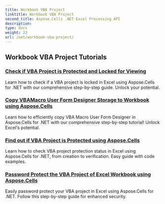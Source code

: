 ```yaml
---
title: Workbook VBA Project
linktitle: Workbook VBA Project
second_title: Aspose.Cells .NET Excel Processing API
description: 
type: docs
weight: 23
url: /net/workbook-vba-project/
---
```


## Workbook VBA Project Tutorials
### [Check if VBA Project is Protected and Locked for Viewing](./check-vba-project-protection/)
Learn how to check if a VBA project is locked in Excel using Aspose.Cells for .NET with our comprehensive step-by-step guide. Unlock your potential.
### [Copy VBAMacro User Form Designer Storage to Workbook using Aspose.Cells](./copy-vbamacro-user-form-designer/)
Learn how to efficiently copy VBA Macro User Form Designer in Aspose.Cells for .NET with our comprehensive step-by-step tutorial! Unlock Excel's potential.
### [Find out if VBA Project is Protected using Aspose.Cells](./find-if-vba-project-is-protected/)
Learn how to check VBA project protection status in Excel using Aspose.Cells for .NET, from creation to verification. Easy guide with code examples.
### [Password Protect the VBA Project of Excel Workbook using Aspose.Cells](./password-protect-vba-project/)
Easily password protect your VBA project in Excel using Aspose.Cells for .NET. Follow this step-by-step guide for enhanced security.